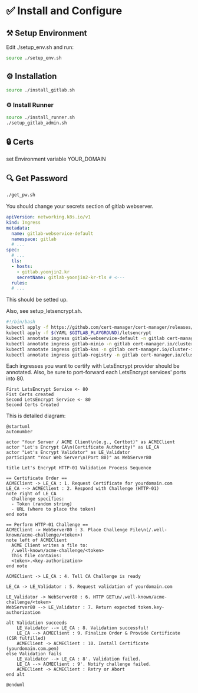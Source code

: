 # ✅ Install and Configure
## ⚒️ Setup Environment
Edit ./setup\_env.sh
and run:
```bash
source ./setup_env.sh
```
## ⚙️ Installation
```bash
source ./install_gitlab.sh
```
### ⚙️ Install Runner
```bash
source ./install_runner.sh
./setup_gitlab_admin.sh
```
## 🔒 Certs 
set Environment variable YOUR\_DOMAIN
## 🔍 Get Password
```bash
./get_pw.sh
```
You should change your secrets section of gitlab webserver.
```yaml
apiVersion: networking.k8s.io/v1
kind: Ingress
metadata:
  name: gitlab-webservice-default
  namespace: gitlab
  # ...
spec:
  # ... 
  tls:
  - hosts:
    - gitlab.yoonjin2.kr
    secretName: gitlab-yoonjin2-kr-tls # <--- 
  rules:
  # ...
```

This should be setted up.

Also, see setup\_letsencrypt.sh.
```bash
#!/bin/bash
kubectl apply -f https://github.com/cert-manager/cert-manager/releases/download/v1.14.5/cert-manager.yaml
kubectl apply -f $(YAML $GITLAB_PLAYGROUND)/letsencrypt
kubectl annotate ingress gitlab-webservice-default -n gitlab cert-manager.io/cluster-issuer="letsencrypt-prod" nginx.ingress.kubernetes.io/ssl-redirect="false" --overwrite
kubectl annotate ingress gitlab-minio -n gitlab cert-manager.io/cluster-issuer="letsencrypt-prod" nginx.ingress.kubernetes.io/ssl-redirect="false" --overwrite
kubectl annotate ingress gitlab-kas -n gitlab cert-manager.io/cluster-issuer="letsencrypt-prod" nginx.ingress.kubernetes.io/ssl-redirect="false" --overwrite
kubectl annotate ingress gitlab-registry -n gitlab cert-manager.io/cluster-issuer="letsencrypt-prod" nginx.ingress.kubernetes.io/ssl-redirect="false" --overwrite
```

Each ingresses you want to certify with LetsEncrypt provider should be annotated.
Also, be sure to port-forward each LetsEncrypt services' ports into 80.
```
First LetsEncrypt Service <- 80
Fist Certs created
Second LetsEncrypt Service <- 80
Second Certs Created
```

This is detailed diagram:

```plantuml
@startuml
autonumber

actor "Your Server / ACME Client\n(e.g., Certbot)" as ACMEClient
actor "Let's Encrypt CA\n(Certificate Authority)" as LE_CA
actor "Let's Encrypt Validator" as LE_Validator
participant "Your Web Server\n(Port 80)" as WebServer80

title Let's Encrypt HTTP-01 Validation Process Sequence

== Certificate Order ==
ACMEClient -> LE_CA : 1. Request Certificate for yourdomain.com
LE_CA --> ACMEClient : 2. Respond with Challenge (HTTP-01)
note right of LE_CA
  Challenge specifies:
  - Token (random string)
  - URL (where to place the token)
end note

== Perform HTTP-01 Challenge ==
ACMEClient -> WebServer80 : 3. Place Challenge File\n(/.well-known/acme-challenge/<token>)
note left of ACMEClient
  ACME Client writes a file to:
  /.well-known/acme-challenge/<token>
  This file contains:
  <token>.<key-authorization>
end note

ACMEClient -> LE_CA : 4. Tell CA Challenge is ready

LE_CA -> LE_Validator : 5. Request validation of yourdomain.com

LE_Validator -> WebServer80 : 6. HTTP GET\n/.well-known/acme-challenge/<token>
WebServer80 --> LE_Validator : 7. Return expected token.key-authorization

alt Validation succeeds
    LE_Validator --> LE_CA : 8. Validation successful!
    LE_CA --> ACMEClient : 9. Finalize Order & Provide Certificate (CSR fulfilled)
    ACMEClient -> ACMEClient : 10. Install Certificate (yourdomain.com.pem)
else Validation fails
    LE_Validator --> LE_CA : 8'. Validation failed.
    LE_CA --> ACMEClient : 9'. Notify challenge failed.
    ACMEClient -> ACMEClient : Retry or Abort
end alt

@enduml

```

